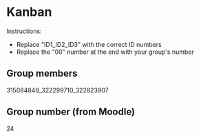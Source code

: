 # Kanban
Instructions: 
* Replace "ID1_ID2_ID3" with the correct ID numbers
* Replace the "00" number at the end with your group's number


## Group members
315084848_322299710_322823907

## Group number (from Moodle)
24

